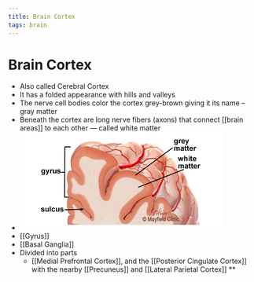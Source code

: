 ```yaml
---
title: Brain Cortex
tags: brain
---
```


# Brain Cortex
- Also called Cerebral Cortex
- It has a folded appearance with hills and valleys
- The nerve cell bodies color the cortex grey-brown giving it its name – gray matter
- Beneath the cortex are long nerve fibers (axons) that connect [[brain areas]] to each other — called white matter
- ![im](assets/Pasted%20Image%2020220509155537.png)
- [[Gyrus]]
- [[Basal Ganglia]]
- Divided into parts
	- [[Medial Prefrontal Cortex]], and the [[Posterior Cingulate Cortex]] with the nearby [[Precuneus]] and [[Lateral Parietal Cortex]]
**












































































